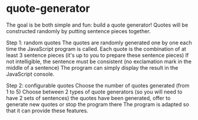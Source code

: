 # quote-generator
The goal is be both simple and fun: build a quote generator! Quotes will be constructed randomly by putting sentence pieces together.

Step 1: random quotes
The quotes are randomly generated one by one each time the JavaScript program is called.
Each quote is the combination of at least 3 sentence pieces (it's up to you to prepare these sentence pieces)
If not intelligible, the sentence must be consistent (no exclamation mark in the middle of a sentence)
The program can simply display the result in the JavaScript console.

Step 2: configurable quotes
Choose the number of quotes generated (from 1 to 5)
Choose between 2 types of quote generators (so you will need to have 2 sets of sentences)
the quotes have been generated, offer to generate new quotes or stop the program there
The program is adapted so that it can provide these features.
